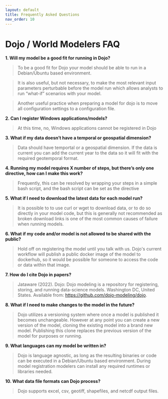 ```yaml
---
layout: default
title: Frequently Asked Questions
nav_order: 10
---
```


# Dojo / World Modelers FAQ

 **1. Will my model be a good fit for running in Dojo?**
 
 > To be a good fit for Dojo your model should be able to run in a Debian/Ubuntu based environment.

 > It is also useful, but not necessary, to make the most relevant input parameters perturbable before the model run which allows analysts to run “what-if” scenarios with your model.

 >  Another useful practice when preparing a model for dojo is to move all configuration settings to a configuration file.

 **2. Can I register Windows applications/models?**

> At this time, no, Windows applications cannot be registered in Dojo

 **3. What if my data doesn’t have a temporal or geospatial dimension?**
 
 > Data should have temportal or a geospatial dimension. If the data is current you can add the current year to the data so it will fit with the required geotemporal format. 

 **4. Running my model requires X number of steps, but there’s only one
    directive, how can I make this work?**

> Frequently, this can be resolved by wrapping your steps in a simple bash script, and the bash script can be set as the directive

 **5. What if I need to download the latest data for each model run?**

> It is possible to to use curl or wget to download data, or to do so directly in your model code, but this is generally not recommended as broken download links is one of the most common causes of failure when running models.

 **6. What if my code and/or model is not allowed to be shared with the
    public?**
> Hold off on registering the model until you talk with us. Dojo's current workflow will publish a public docker image of the model to dockerhub, so it would be possible for someone to access the code or data within that image. 

 **7. How do I cite Dojo in papers?**
 
 >Jataware (2022). Dojo: Dojo modeling is a repository for registering, storing, and running data-science models. Washington DC, United States. Available from: https://github.com/dojo-modeling/dojo.

 **8. What if I need to make changes to the model in the future?**

> Dojo utilizes a versioning system where once a model is published it becomes unchangeable. However at any point you can create a new version of the model, cloning the existing model into a brand new model. Publishing this clone replaces the previous version of the model for purposes or running.

 **9. What languages can my model be written in?**

> Dojo is language agnostic, as long as the resulting binaries or code can be executed in a Debian/Ubuntu based environment. During model registration modelers can install any required runtimes or libraries needed.

 **10. What data file formats can Dojo process?**
 > Dojo supports excel, csv, geotiff, shapefiles, and netcdf output files.
